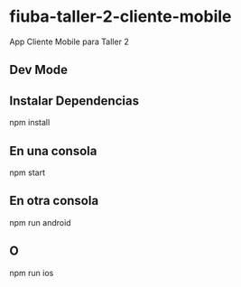 # fiuba-taller-2-cliente-mobile
App Cliente Mobile para Taller 2

## Dev Mode

## Instalar Dependencias
npm install

## En una consola
npm start

## En otra consola
npm run android

## O
npm run ios
